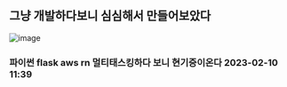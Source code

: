 ## 그냥 개발하다보니 심심해서 만들어보았다

![image](https://user-images.githubusercontent.com/58325946/217986345-48afe512-2136-49f6-8164-c6e997029776.png)

### 파이썬 flask aws rn 멀티태스킹하다 보니 현기증이온다 2023-02-10 11:39
